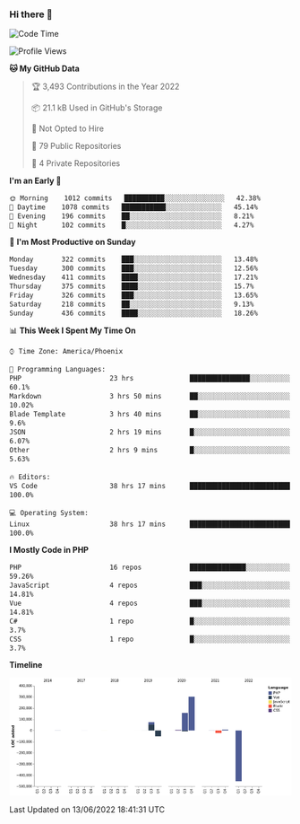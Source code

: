 ### Hi there 👋

<!--START_SECTION:waka-->
![Code Time](http://img.shields.io/badge/Code%20Time-0%20secs-blue)

![Profile Views](http://img.shields.io/badge/Profile%20Views-0-blue)

**🐱 My GitHub Data** 

> 🏆 3,493 Contributions in the Year 2022
 > 
> 📦 21.1 kB Used in GitHub's Storage 
 > 
> 🚫 Not Opted to Hire
 > 
> 📜 79 Public Repositories 
 > 
> 🔑 4 Private Repositories  
 > 
**I'm an Early 🐤** 

```text
🌞 Morning    1012 commits   ██████████░░░░░░░░░░░░░░░   42.38% 
🌆 Daytime    1078 commits   ███████████░░░░░░░░░░░░░░   45.14% 
🌃 Evening    196 commits    ██░░░░░░░░░░░░░░░░░░░░░░░   8.21% 
🌙 Night      102 commits    █░░░░░░░░░░░░░░░░░░░░░░░░   4.27%

```
📅 **I'm Most Productive on Sunday** 

```text
Monday       322 commits    ███░░░░░░░░░░░░░░░░░░░░░░   13.48% 
Tuesday      300 commits    ███░░░░░░░░░░░░░░░░░░░░░░   12.56% 
Wednesday    411 commits    ████░░░░░░░░░░░░░░░░░░░░░   17.21% 
Thursday     375 commits    ████░░░░░░░░░░░░░░░░░░░░░   15.7% 
Friday       326 commits    ███░░░░░░░░░░░░░░░░░░░░░░   13.65% 
Saturday     218 commits    ██░░░░░░░░░░░░░░░░░░░░░░░   9.13% 
Sunday       436 commits    ████░░░░░░░░░░░░░░░░░░░░░   18.26%

```


📊 **This Week I Spent My Time On** 

```text
⌚︎ Time Zone: America/Phoenix

💬 Programming Languages: 
PHP                      23 hrs              ███████████████░░░░░░░░░░   60.1% 
Markdown                 3 hrs 50 mins       ██░░░░░░░░░░░░░░░░░░░░░░░   10.02% 
Blade Template           3 hrs 40 mins       ██░░░░░░░░░░░░░░░░░░░░░░░   9.6% 
JSON                     2 hrs 19 mins       █░░░░░░░░░░░░░░░░░░░░░░░░   6.07% 
Other                    2 hrs 9 mins        █░░░░░░░░░░░░░░░░░░░░░░░░   5.63%

🔥 Editors: 
VS Code                  38 hrs 17 mins      █████████████████████████   100.0%

💻 Operating System: 
Linux                    38 hrs 17 mins      █████████████████████████   100.0%

```

**I Mostly Code in PHP** 

```text
PHP                      16 repos            ██████████████░░░░░░░░░░░   59.26% 
JavaScript               4 repos             ███░░░░░░░░░░░░░░░░░░░░░░   14.81% 
Vue                      4 repos             ███░░░░░░░░░░░░░░░░░░░░░░   14.81% 
C#                       1 repo              █░░░░░░░░░░░░░░░░░░░░░░░░   3.7% 
CSS                      1 repo              █░░░░░░░░░░░░░░░░░░░░░░░░   3.7%

```


**Timeline**

![Chart not found](https://raw.githubusercontent.com/mikebronner/mikebronner/master/charts/bar_graph.png) 


 Last Updated on 13/06/2022 18:41:31 UTC
<!--END_SECTION:waka-->

<!--
**mikebronner/mikebronner** is a ✨ _special_ ✨ repository because its `README.md` (this file) appears on your GitHub profile.

Here are some ideas to get you started:

- 🔭 I’m currently working on ...
- 🌱 I’m currently learning ...
- 👯 I’m looking to collaborate on ...
- 🤔 I’m looking for help with ...
- 💬 Ask me about ...
- 📫 How to reach me: ...
- 😄 Pronouns: ...
- ⚡ Fun fact: ...
-->
